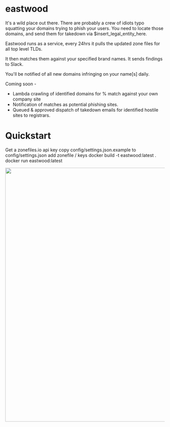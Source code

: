 # eastwood


It's a wild place out there. There are probably a crew of idiots typo squatting your domains trying to phish your users. You need to locate those domains, and send them for takedown via $insert_legal_entity_here.

Eastwood runs as a service, every 24hrs it pulls the updated zone files for all top level TLDs.

It then matches them against your specified brand names. It sends findings to Slack.

You'll be notified of all new domains infringing on your name[s] daily.

Coming soon - 
   - Lambda crawling of identified domains for % match against your own company site
   - Notification of matches as potential phishing sites.
   - Queued & approved dispatch of takedown emails for identified hostile sites to registrars.


# Quickstart
   Get a zonefiles.io api key
   copy config/settings.json.example to config/settings.json
   add zonefile / keys
   docker build -t eastwood:latest .
   docker run eastwood:latest
 

<img src="https://github.com/cmc/eastwood/blob/master/images/clint-eastwood.jpg" width="1000" height="800">
